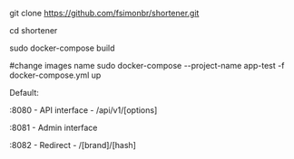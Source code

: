 git clone https://github.com/fsimonbr/shortener.git

cd shortener

sudo docker-compose build

#change images name
sudo docker-compose --project-name app-test -f docker-compose.yml up

Default:

:8080 - API interface - /api/v1/[options]

:8081 - Admin interface

:8082 - Redirect - /[brand]/[hash]
